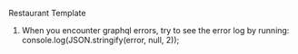 Restaurant Template

1. When you encounter graphql errors, try to see the error log by running: console.log(JSON.stringify(error, null, 2));
